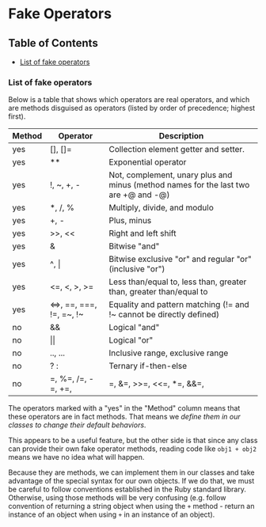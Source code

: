 # Fake Operators

## Table of Contents
- [List of fake operators](#list-of-fake-operators)

### List of fake operators
Below is a table that shows which operators are real operators, and which are methods disguised as operators (listed by order of precedence; highest first).

|Method |	Operator | Description |
|-----|------|------|
|yes | [], []=  |  Collection element getter and setter. |
|yes | **  |  Exponential operator |
|yes | !, ~, +, -  |  Not, complement, unary plus and minus (method names for the last two are +@ and -@) |
|yes |	*, /, %  |  Multiply, divide, and modulo |
|yes |	+, - |  Plus, minus |
|yes |	>>, << |  Right and left shift |
|yes |	&  |  Bitwise "and" |
|yes |	^, \| | Bitwise exclusive "or" and regular "or" (inclusive "or") |
|yes |	<=, <, >, >= |  Less than/equal to, less than, greater than, greater than/equal to |
|yes |	<=>, ==, ===, !=, =~, !~ |  Equality and pattern matching (!= and !~ cannot be directly defined) |
|no |	&& |  Logical "and" |
|no |	\|\|  |  Logical "or" |
|no |	.., ... |  Inclusive range, exclusive range |
|no |	? : |  Ternary if-then-else |
|no |	=, %=, /=, -=, +=, |=, &=, >>=, <<=, *=, &&=, ||=, **=, { |	Assignment (and shortcuts) and block delimiter |

The operators marked with a "yes" in the "Method" column means that these operators are in fact methods. That means we _define them in our classes to change their default behaviors_. 

This appears to be a useful feature, but the other side is that since any class can provide their own fake operator methods, reading code like `obj1 + obj2` means we have no idea what will happen.

Because they are methods, we can implement them in our classes and take advantage of the special syntax for our own objects. If we do that, we must be careful to follow conventions established in the Ruby standard library. Otherwise, using those methods will be very confusing (e.g. follow convention of returning a string object when using the `+` method - return an instance of an object when using `+` in an instance of an object).

